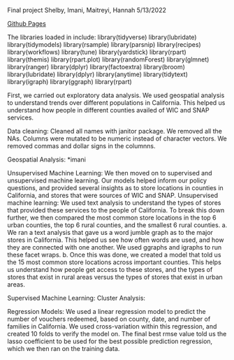 Final project
Shelby, Imani, Maitreyi, Hannah
5/13/2022

[Github Pages](https://hill-hannah.github.io/final_project_hh_is_sl_mn/)

The libraries loaded in include:
library(tidyverse)
library(lubridate)
library(tidymodels)
library(rsample)
library(parsnip)
library(recipes)
library(workflows)
library(tune)
library(yardstick)
library(rpart)
library(themis)
library(rpart.plot)
library(randomForest)
library(glmnet)
library(ranger)
library(dplyr)
library(factoextra)
library(broom)
library(lubridate)
library(dplyr)
library(anytime)
library(tidytext)
library(igraph)
library(ggraph)
library(rpart)

First, we carried out exploratory data analysis. We used geospatial analysis to understand trends over different populations in California. This helped us understand how people in different counties availed of WIC and SNAP services. 

Data cleaning: 
Cleaned all names with janitor package. We removed all the NAs. Columns were mutated to be numeric instead of character vectors. We removed commas and dollar signs in the columnns. 

Geospatial Analysis: 
*imani

Unsupervised Machine Learning:
We then moved on to supervised and unsupervised machine learning. Our models helped inform our policy questions, and provided several insights as to store locations in counties in California, and stores that were sources of WIC and SNAP.
Unsupervised machine learning: 
We used text analysis to understand the types of stores that provided these services to the people of California. To break this down further, we then compared the most common store locations in the top 6 urban counties, the top 6 rural counties, and the smallest 6 rural counties. 
  a. We ran a text analysis that gave us a word jumble graph as to the major stores in California. This helped us see how often words are used, and how they are connected with one another. We used ggraphs and igraphs to run these facet wraps.
  b. Once this was done, we created a model that told us the 15 most common store locations across important counties. This helps us understand how people get access to these stores, and the types of stores that exist in rural areas versus the types of stores that exist in urban areas. 
  
Supervised Machine Learning:
Cluster Analysis: 

Regression Models:
We used a linear regression model to predict the number of vouchers redeemed, based on county, date, and number of families in California. 
We used cross-variation within this regression, and created 10 folds to verify the model on. The final best rmse value told us the lasso coefficient to be used for the best possible prediction regression, which we then ran on the training data.

